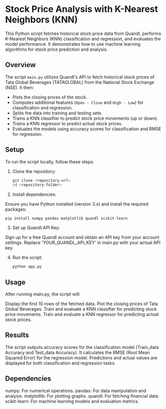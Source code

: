 # Stock Price Analysis with K-Nearest Neighbors (KNN)

This Python script fetches historical stock price data from Quandl, performs K-Nearest Neighbors (KNN) classification and regression, and evaluates the model performance. It demonstrates how to use machine learning algorithms for stock price prediction and analysis.

## Overview

The script `main.py` utilizes Quandl's API to fetch historical stock prices of Tata Global Beverages (TATAGLOBAL) from the National Stock Exchange (NSE). It then:
- Plots the closing prices of the stock.
- Computes additional features (`Open - Close` and `High - Low`) for classification and regression.
- Splits the data into training and testing sets.
- Trains a KNN classifier to predict stock price movements (up or down).
- Trains a KNN regressor to predict actual stock prices.
- Evaluates the models using accuracy scores for classification and RMSE for regression.

## Setup

To run the script locally, follow these steps:

1. Clone the repository:

   ```bash
   git clone <repository-url>
   cd <repository-folder>

2. Install dependencies:

Ensure you have Python installed (version 3.x) and install the required packages:
    
    pip install numpy pandas matplotlib quandl scikit-learn

3. Set up Quandl API Key:

Sign up for a free Quandl account and obtain an API key from your account settings. Replace 'YOUR_QUANDL_API_KEY' in main.py with your actual API key.

4. Run the script:
    ```bash
    python app.py

## Usage
After running main.py, the script will:

Display the first 10 rows of the fetched data.
Plot the closing prices of Tata Global Beverages.
Train and evaluate a KNN classifier for predicting stock price movements.
Train and evaluate a KNN regressor for predicting actual stock prices.

## Results
The script outputs accuracy scores for the classification model (Train_data Accuracy and Test_data Accuracy).
It calculates the RMSE (Root Mean Squared Error) for the regression model.
Predictions and actual values are displayed for both classification and regression tasks.

## Dependencies
numpy: For numerical operations.
pandas: For data manipulation and analysis.
matplotlib: For plotting graphs.
quandl: For fetching financial data.
scikit-learn: For machine learning models and evaluation metrics.
